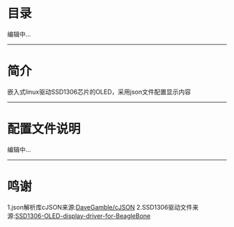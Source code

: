 # 目录
编辑中...

---
# 简介
嵌入式linux驱动SSD1306芯片的OLED，采用json文件配置显示内容

---
# 配置文件说明
编辑中...

---
# 鸣谢
 1.json解析库cJSON来源:[DaveGamble/cJSON](https://github.com/DaveGamble/cJSON)
 2.SSD1306驱动文件来源:[SSD1306-OLED-display-driver-for-BeagleBone](https://github.com/deeplyembeddedWP/SSD1306-OLED-display-driver-for-BeagleBone)
